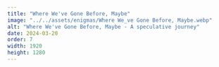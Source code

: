 ```yaml
---
title: "Where We've Gone Before, Maybe"
image: "../../assets/enigmas/Where We_ve Gone Before, Maybe.webp"
alt: "Where We've Gone Before, Maybe - A speculative journey"
date: 2024-03-20
order: 7
width: 1920
height: 1280
---
```


